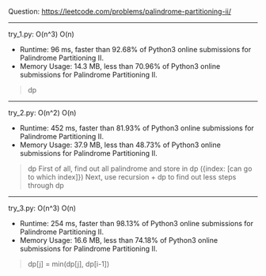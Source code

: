 Question: https://leetcode.com/problems/palindrome-partitioning-ii/

---

try_1.py: O(n^3) O(n)
* Runtime: 96 ms, faster than 92.68% of Python3 online submissions for Palindrome Partitioning II.
* Memory Usage: 14.3 MB, less than 70.96% of Python3 online submissions for Palindrome Partitioning II.

> dp

---

try_2.py: O(n^2) O(n)

* Runtime: 452 ms, faster than 81.93% of Python3 online submissions for Palindrome Partitioning II.
* Memory Usage: 37.9 MB, less than 48.73% of Python3 online submissions for Palindrome Partitioning II.

> dp
> First of all, find out all palindrome and store in dp ({index: [can go to which index]})
> Next, use recursion + dp to find out less steps through dp

---

try_3.py: O(n^3) O(n)

* Runtime: 254 ms, faster than 98.13% of Python3 online submissions for Palindrome Partitioning II.
* Memory Usage: 16.6 MB, less than 74.18% of Python3 online submissions for Palindrome Partitioning II.

> dp[j] = min(dp[j], dp[i-1])
